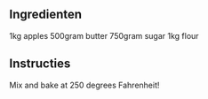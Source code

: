## Ingredienten

1kg apples
500gram butter
750gram sugar
1kg flour

## Instructies

Mix and bake at 250 degrees Fahrenheit!
